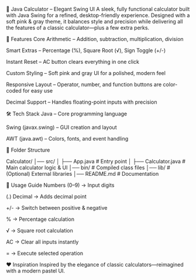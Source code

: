🧮 Java Calculator – Elegant Swing UI
A sleek, fully functional calculator built with Java Swing for a refined, desktop-friendly experience. Designed with a soft pink & gray theme, it balances style and precision while delivering all the features of a classic calculator—plus a few extra perks.

🚀 Features
Core Arithmetic – Addition, subtraction, multiplication, division

Smart Extras – Percentage (%), Square Root (√), Sign Toggle (+/-)

Instant Reset – AC button clears everything in one click

Custom Styling – Soft pink and gray UI for a polished, modern feel

Responsive Layout – Operator, number, and function buttons are color-coded for easy use

Decimal Support – Handles floating-point inputs with precision


🛠 Tech Stack
Java – Core programming language

Swing (javax.swing) – GUI creation and layout

AWT (java.awt) – Colors, fonts, and event handling

📂 Folder Structure

Calculator/
│── src/
│   ├── App.java         # Entry point
│   ├── Calculator.java  # Main calculator logic & UI
│── bin/                 # Compiled class files
│── lib/                 # (Optional) External libraries
│── README.md            # Documentation

📜 Usage Guide
Numbers (0–9) → Input digits

(.) Decimal → Adds decimal point

+/- → Switch between positive & negative

% → Percentage calculation

√ → Square root calculation

AC → Clear all inputs instantly

= → Execute selected operation

❤️ Inspiration
Inspired by the elegance of classic calculators—reimagined with a modern pastel UI.

